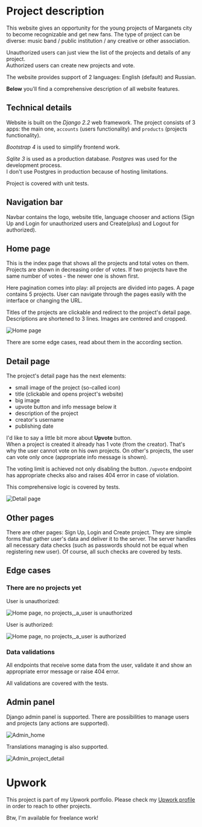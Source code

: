 # Project description

This website gives an opportunity for the young projects of Marganets city to become recognizable and get new fans.
The type of project can be diverse: music band / public institution / any creative or other association.

Unauthorized users can just view the list of the projects and details of any project.  
Authorized users can create new projects and vote.

The website provides support of 2 languages: English (default) and Russian.

**Below** you'll find a comprehensive description of all website features.  

## Technical details

Website is built on the _Django 2.2_ web framework.
The project consists of 3 apps: the main one, `accounts` (users functionality) and `products` (projects functionality).  

_Bootstrap 4_ is used to simplify frontend work. 

_Sqlite 3_ is used as a production database. _Postgres_ was used for the development process.  
I don't use Postgres in production because of hosting limitations.
 
Project is covered with unit tests.

## Navigation bar

Navbar contains the logo, website title, language chooser and actions
(Sign Up and Login for unauthorized users and Create(plus) and Logout for authorized).

## Home page

This is the index page that shows all the projects and total votes on them.
Projects are shown in decreasing order of votes.
If two projects have the same number of votes - the newer one is shown first.

Here pagination comes into play: all projects are divided into pages. A page contains 5 projects.
User can navigate through the pages easily with the interface or changing the URL.

Titles of the projects are clickable and redirect to the project's detail page.
Descriptions are shortened to 3 lines. Images are centered and cropped.

![Home page](screenshots/home.png)

There are some edge cases, read about them in the according section.

## Detail page

The project's detail page has the next elements:
* small image of the project (so-called icon)
* title (clickable and opens project's website)
* big image
* upvote button and info message below it
* description of the project
* creator's username
* publishing date

I'd like to say a little bit more about **Upvote** button.  
When a project is created it already has 1 vote (from the creator).
That's why the user cannot vote on his own projects.
On other's projects, the user can vote only once (appropriate info message is shown).

The voting limit is achieved not only disabling the button. 
`/upvote` endpoint has appropriate checks also and raises 404 error in case of violation.  

This comprehensive logic is covered by tests.

![Detail page](screenshots/detail.png)

## Other pages

There are other pages: Sign Up, Login and Create project.
They are simple forms that gather user's data and deliver it to the server.
The server handles all necessary data checks (such as passwords should not be equal when registering new user).
Of course, all such checks are covered by tests. 

## Edge cases

### There are no projects yet

User is unauthorized:

![Home page, no projects,_a_user is unauthorized](screenshots/home_no_projects_unauthorized.png)

User is authorized:

![Home page, no projects,_a_user is authorized](screenshots/home_no_projects_authorized.png)

### Data validations

All endpoints that receive some data from the user, validate it and show an appropriate error message
or raise 404 error.

All validations are covered with the tests.

## Admin panel

Django admin panel is supported. There are possibilities to manage users and projects (any actions are supported).  

![Admin_home](screenshots/admin_home.png)

Translations managing is also supported.

![Admin_project_detail](screenshots/admin_project_detail.png)

# Upwork

This project is part of my Upwork portfolio.
Please check my [Upwork profile](https://www.upwork.com/o/profiles/users/_~010104bbdffc992d66/) in order to reach to other projects.

Btw, I'm available for freelance work! 